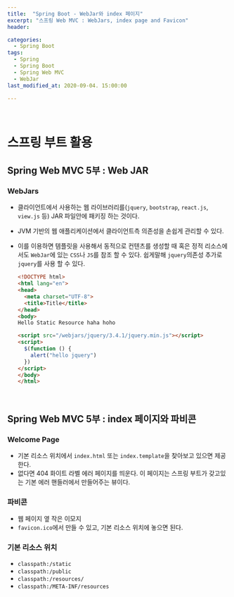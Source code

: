 ```yaml
---
title:  "Spring Boot - WebJar와 index 페이지"
excerpt: "스프링 Web MVC : WebJars, index page and Favicon"
header:

categories:
  - Spring Boot
tags:
  - Spring
  - Spring Boot
  - Spring Web MVC
  - WebJar
last_modified_at: 2020-09-04. 15:00:00

---
```


<br>

# 스프링 부트 활용

## Spring Web MVC 5부 : Web JAR

### WebJars

- 클라이언트에서 사용하는 웹 라이브러리를(`jquery`, `bootstrap`, `react.js`, `view.js` 등) JAR 파일안에 패키징 하는 것이다.

- JVM 기반의 웹 애플리케이션에서 클라이언트측 의존성을 손쉽게 관리할 수 있다.

- 이를 이용하면 템플릿을 사용해서 동적으로 컨텐츠를 생성할 때 혹은 정적 리소스에서도 `WebJar`에 있는 `CSS`나 `JS`를 참조 할 수 있다. 쉽게말해 `jquery`의존성 추가로 `jquery`를 사용 할 수 있다.

  ```html
  <!DOCTYPE html>
  <html lang="en">
  <head>
    <meta charset="UTF-8">
    <title>Title</title>
  </head>
  <body>
  Hello Static Resource haha hoho
  
  <script src="/webjars/jquery/3.4.1/jquery.min.js"></script>
  <script>
    $(function () {
      alert("hello jquery")
    })
  </script>
  </body>
  </html>
  ```

<br>



## Spring Web MVC 5부 : index 페이지와 파비콘

### Welcome Page

- 기본 리소스 위치에서 `index.html` 또는 `index.template`을 찾아보고 있으면 제공한다.
- 없다면 404 화이트 라벨 에러 페이지를 띄운다. 이 페이지는 스프링 부트가 갖고있는 기본 에러 핸들러에서 만들어주는 뷰이다.

### 파비콘

- 웹 페이지 옆 작은 이모지
- `favicon.ico`에서 만들 수 있고, 기본 리소스 위치에 놓으면 된다.

### 기본 리소스 위치

- `classpath:/static`
- `classpath:/public`
- `classpath:/resources/`
- `classpath:/META-INF/resources`